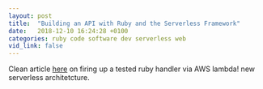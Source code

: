 ```yaml
---
layout: post
title:  "Building an API with Ruby and the Serverless Framework"
date:   2018-12-10 16:24:28 +0100
categories: ruby code software dev serverless web
vid_link: false
---
```


Clean article [here] on firing up a tested ruby handler via AWS lambda! new serverless architetcture.

[here]: //serverless.com/blog/api-ruby-serverless-framework/






